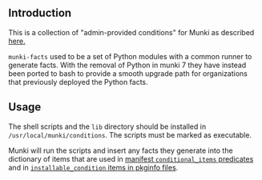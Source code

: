 ## Introduction

This is a collection of "admin-provided conditions" for Munki as described [here.](https://github.com/munki/munki/wiki/Conditional-Items#admin-provided-conditions)

`munki-facts` used to be a set of Python modules with a common runner to generate facts. With the removal of Python in munki 7 they have instead been ported to bash to provide a smooth upgrade path for organizations that previously deployed the Python facts.

## Usage

The shell scripts and the `lib` directory should be installed in `/usr/local/munki/conditions`.
The scripts must be marked as executable.

Munki will run the scripts and insert any facts they generate into the dictionary of items that are used in [manifest `conditional_items` predicates](https://github.com/munki/munki/wiki/Conditional-Items) and in [`installable_condition` items in pkginfo files](https://github.com/munki/munki/wiki/Pkginfo-Files#installable_condition).
